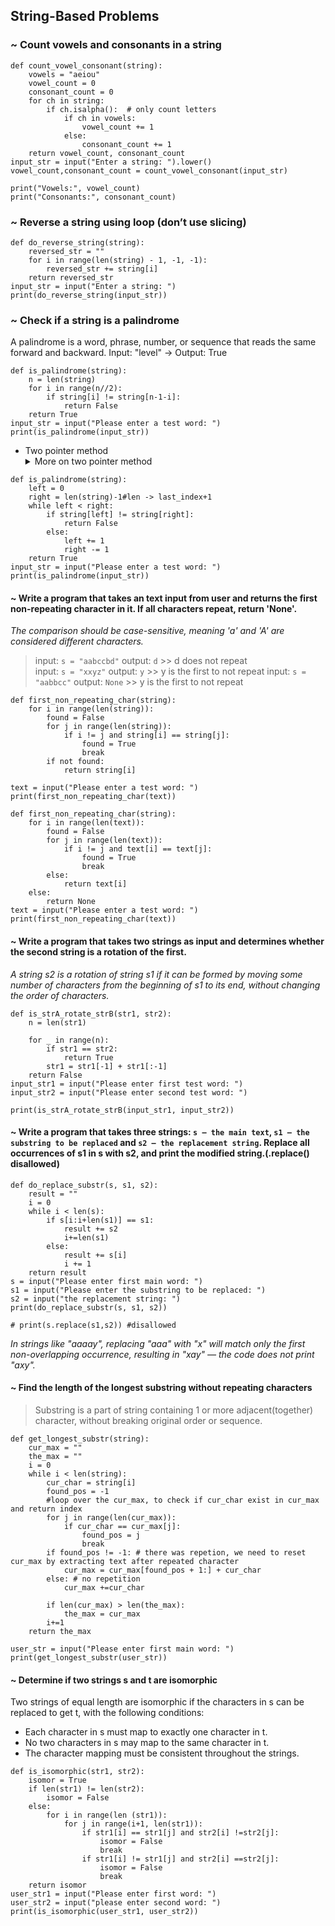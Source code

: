 ##  String-Based Problems
### ~ Count vowels and consonants in a string
```
def count_vowel_consonant(string):
    vowels = "aeiou"
    vowel_count = 0
    consonant_count = 0
    for ch in string:
        if ch.isalpha():  # only count letters
            if ch in vowels:
                vowel_count += 1
            else:
                consonant_count += 1
    return vowel_count, consonant_count
input_str = input("Enter a string: ").lower()
vowel_count,consonant_count = count_vowel_consonant(input_str)

print("Vowels:", vowel_count)
print("Consonants:", consonant_count)
```
### ~ Reverse a string using loop (don’t use slicing)
```
def do_reverse_string(string):
    reversed_str = ""
    for i in range(len(string) - 1, -1, -1):
        reversed_str += string[i]
    return reversed_str
input_str = input("Enter a string: ")
print(do_reverse_string(input_str))
```
### ~ Check if a string is a palindrome
A palindrome is a word, phrase, number, or sequence that reads the same forward and backward.
Input: "level" → Output: True
```
def is_palindrome(string):
    n = len(string)
    for i in range(n//2):
        if string[i] != string[n-1-i]:
            return False
    return True
input_str = input("Please enter a test word: ")
print(is_palindrome(input_str))
```
- Two pointer method
    <details>
    <summary>More on two pointer method</summary>
    The two-pointer method uses two variables moving from opposite ends of a string or array toward the center. It efficiently compares elements pairwise in a single pass, often used to check palindromes or find pairs, with O(n) time and no extra space. This technique is faster and cleaner than nested loops and applies to many algorithm problems.</details>

```
def is_palindrome(string):
    left = 0
    right = len(string)-1#len -> last_index+1
    while left < right:
        if string[left] != string[right]:
            return False
        else:
            left += 1
            right -= 1
    return True
input_str = input("Please enter a test word: ")
print(is_palindrome(input_str))
```
#### ~ Write a program that takes an text input from user and returns the first non-repeating character in it. If all characters repeat, return 'None'.
*The comparison should be case-sensitive, meaning 'a' and 'A' are considered different characters.*
> input: `s = "aabccbd"` output: `d` >> d does not repeat  
> input: `s = "xxyz"` output: `y` >> y is the first to not repeat
> input: `s = "aabbcc"` output: `None` >> y is the first to not repeat
```
def first_non_repeating_char(string):
    for i in range(len(string)):
        found = False
        for j in range(len(string)):
            if i != j and string[i] == string[j]:
                found = True
                break
        if not found:
            return string[i]

text = input("Please enter a test word: ")
print(first_non_repeating_char(text))
```
```
def first_non_repeating_char(string):
    for i in range(len(text)):
        found = False
        for j in range(len(text)):
            if i != j and text[i] == text[j]:
                found = True
                break
        else:
            return text[i]
    else:
        return None
text = input("Please enter a test word: ")
print(first_non_repeating_char(text))
```
#### ~ Write a program that takes two strings as input and determines whether the second string is a rotation of the first.
*A string s2 is a rotation of string s1 if it can be formed by moving some number of characters from the beginning of s1 to its end, without changing the order of characters.*
```
def is_strA_rotate_strB(str1, str2):
    n = len(str1)

    for _ in range(n):
        if str1 == str2:
            return True
        str1 = str1[-1] + str1[:-1]
    return False
input_str1 = input("Please enter first test word: ")
input_str2 = input("Please enter second test word: ")

print(is_strA_rotate_strB(input_str1, input_str2))
```
#### ~ Write a program that takes three strings: `s – the main text`, `s1 – the substring to be replaced` and `s2 – the replacement string`. Replace all occurrences of s1 in s with s2, and print the modified string.(.replace() disallowed)
```
def do_replace_substr(s, s1, s2):
    result = ""
    i = 0
    while i < len(s):
        if s[i:i+len(s1)] == s1:
            result += s2
            i+=len(s1)
        else:
            result += s[i]
            i += 1
    return result
s = input("Please enter first main word: ")
s1 = input("Please enter the substring to be replaced: ")
s2 = input("the replacement string: ")
print(do_replace_substr(s, s1, s2))

# print(s.replace(s1,s2)) #disallowed

```
*In strings like "aaaay", replacing "aaa" with "x" will match only the first non-overlapping occurrence, resulting in "xay" — the code does not print "axy".*
#### ~ Find the length of the longest substring without repeating characters
> Substring is a part of string containing 1 or more adjacent(together) character, without breaking original order or sequence.
```
def get_longest_substr(string):
    cur_max = "" 
    the_max = ""
    i = 0
    while i < len(string):
        cur_char = string[i]
        found_pos = -1
        #loop over the cur_max, to check if cur_char exist in cur_max and return index
        for j in range(len(cur_max)):
            if cur_char == cur_max[j]:
                found_pos = j
                break
        if found_pos != -1: # there was repetion, we need to reset cur_max by extracting text after repeated character
            cur_max = cur_max[found_pos + 1:] + cur_char
        else: # no repetition
            cur_max +=cur_char
            
        if len(cur_max) > len(the_max):
            the_max = cur_max
        i+=1
    return the_max

user_str = input("Please enter first main word: ")
print(get_longest_substr(user_str))
```
#### ~ Determine if two strings s and t are isomorphic
Two strings of equal length are isomorphic if the characters in s can be replaced to get t, with the following conditions:
- Each character in s must map to exactly one character in t.
- No two characters in s may map to the same character in t.
- The character mapping must be consistent throughout the strings.
```
def is_isomorphic(str1, str2):
    isomor = True
    if len(str1) != len(str2):
        isomor = False
    else:
        for i in range(len (str1)):
            for j in range(i+1, len(str1)):
                if str1[i] == str1[j] and str2[i] !=str2[j]:
                    isomor = False
                    break
                if str1[i] != str1[j] and str2[i] ==str2[j]:
                    isomor = False
                    break
    return isomor
user_str1 = input("Please enter first word: ")
user_str2 = input("please enter second word: ")
print(is_isomorphic(user_str1, user_str2))
```